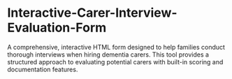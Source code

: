 # Interactive-Carer-Interview-Evaluation-Form
A comprehensive, interactive HTML form designed to help families conduct thorough interviews when hiring dementia carers. This tool provides a structured approach to evaluating potential carers with built-in scoring and documentation features.
